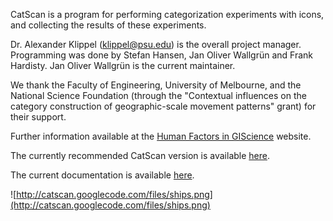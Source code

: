 CatScan is a program for performing categorization experiments with icons, and collecting the results of these experiments.

Dr. Alexander Klippel (klippel@psu.edu) is the overall project manager. Programming was done by Stefan Hansen, Jan Oliver Wallgrün and Frank Hardisty. Jan Oliver Wallgrün is the current maintainer.

We thank the Faculty of Engineering, University of Melbourne, and the National Science Foundation (through the "Contextual influences on the category construction of geographic-scale movement patterns" grant) for their support.

Further information available at the [Human Factors in GIScience](http://www.cognitivegiscience.psu.edu/) website.

The currently recommended CatScan version is available [here](http://code.google.com/p/catscan/downloads/detail?name=CatScan-03-16-December-2011.zip&can=2&q=).

The current documentation is available [here](http://code.google.com/p/catscan/wiki/CatScan).

![http://catscan.googlecode.com/files/ships.png](http://catscan.googlecode.com/files/ships.png)